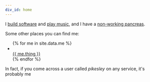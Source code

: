 ```yaml
---
div_id: home
---
```


I [build software](/projects) and [play music](//rawfunkmaharishi.uk), and I have a [non-working pancreas](//www.diabetes.org.uk/Guide-to-diabetes/What-is-diabetes/What-is-Type-1-diabetes/).

Some other places you can find me:

<ul id='me' class='row'>
{% for me in site.data.me %}
  <li class='col-md-4 col-xs-4'>
    <a href='//{% if me.url %}{{ me.url }}{% else %}{{ me.thing | downcase }}.com/pikesley{% endif %}'
    {% if me.indieweb %} rel='me'{% endif %}>
      <i class='fa fa-{% if me.fa %}{{ me.fa }}{% else %}{{ me.thing | downcase}}{% endif %}'></i>
      <br />
      {{ me.thing }}
    </a>
  </li>
{% endfor %}
</ul>

In fact, if you come across a user called _pikesley_ on any service, it's probably me

